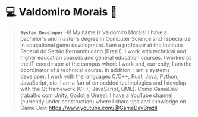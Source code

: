 # :computer: Valdomiro Morais :telescope:
> **`System Developer`**
Hi! My name is Valdomiro Morais!
I have a bachelor's and master's degree in Computer Science and I specialize in educational game development. I am a professor at the Instituto Federal do Sertão Pernambucano (Brazil). I work with technical and higher education courses and general education courses. I worked as the IT coordinator at the campus where I work and, currently, I am the coordinator of a technical course.
In addition, I am a systems developer. I work with the languages ​​C/C++, Rust, Java, Python, JavaScript, etc.
I am a fan of embedded technologies and I develop with the Qt framework (C++, JavaScript, QML).
Como GameDev trabalho com Unity, Godot e Unreal.
I have a YouTube channel (currently under construction) where I share tips and knowledge on Game Dev: https://www.youtube.com/@GameDevBrazil
